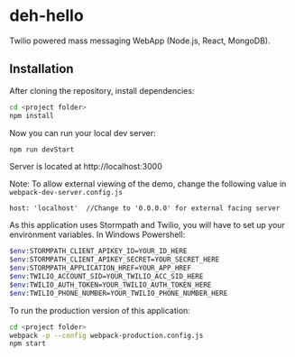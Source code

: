 # deh-hello
Twilio powered mass messaging WebApp (Node.js, React, MongoDB).

## Installation

After cloning the repository, install dependencies:
```sh
cd <project folder>
npm install
```

Now you can run your local dev server:
```sh
npm run devStart
```
Server is located at http://localhost:3000

Note: To allow external viewing of the demo, change the following value in `webpack-dev-server.config.js`
```
host: 'localhost'  //Change to '0.0.0.0' for external facing server
```

As this application uses Stormpath and Twilio, you will have to set up your environment variables. In Windows Powershell:
```sh
$env:STORMPATH_CLIENT_APIKEY_ID=YOUR_ID_HERE
$env:STORMPATH_CLIENT_APIKEY_SECRET=YOUR_SECRET_HERE
$env:STORMPATH_APPLICATION_HREF=YOUR_APP_HREF
$env:TWILIO_ACCOUNT_SID=YOUR_TWILIO_ACC_SID_HERE
$env:TWILIO_AUTH_TOKEN=YOUR_TWILIO_AUTH_TOKEN_HERE
$env:TWILIO_PHONE_NUMBER=YOUR_TWILIO_PHONE_NUMBER_HERE
```

To run the production version of this application:
```sh
cd <project folder>
webpack -p --config webpack-production.config.js
npm start
```